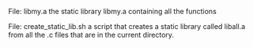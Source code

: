 File: libmy.a  the static library libmy.a containing all the functions

File: create_static_lib.sh a script  that creates a static library called liball.a from all the .c files that are in the current directory.
